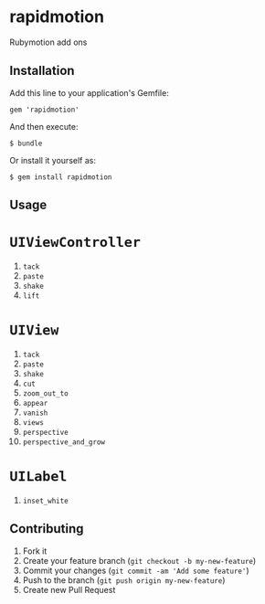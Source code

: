 # rapidmotion

Rubymotion add ons

## Installation

Add this line to your application's Gemfile:

    gem 'rapidmotion'

And then execute:

    $ bundle

Or install it yourself as:

    $ gem install rapidmotion

## Usage

# `UIViewController`
1. `tack`
2. `paste`
3. `shake`
4. `lift`



# `UIView`
1. `tack`
2. `paste`
3. `shake`
4. `cut`
5. `zoom_out_to`
5. `appear`
5. `vanish`
5. `views`
5. `perspective`
5. `perspective_and_grow`


# `UILabel`
1. `inset_white`




## Contributing

1. Fork it
2. Create your feature branch (`git checkout -b my-new-feature`)
3. Commit your changes (`git commit -am 'Add some feature'`)
4. Push to the branch (`git push origin my-new-feature`)
5. Create new Pull Request